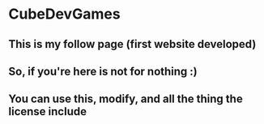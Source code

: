 # CubeDevGames

## This is my follow page (first website developed)

## So, if you're here is not for nothing :)
## You can use this, modify, and all the thing the license include
